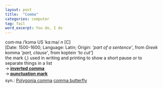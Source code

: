 ```yaml
---
layout: post
title:  "Comma"
categories: computer
tag: fail
word_excerpt: You do, I do
---
```

<DIV style="MARGIN: 0px 0px 5px">com<B>·</B>ma /ˈkɔmə US ˈkɑːmə/ <I>n</I> [C] <BR>[Date: 1500-1600; Language: Latin; Origin: <I>'part of a sentence'</I>, from <I>Greek</I> komma <I>'part, clause'</I>, from koptein <I>'to cut'</I>]<BR>the mark (,) used in writing and printing to show a short pause or to separate things in a list<BR>→<B> <A href="{{ site.baseurl }}/inverted%20comma"><U>inverted comma</U></A></B><BR>→<B> <A href="{{ site.baseurl }}/punctuation%20mark"><U>punctuation mark</U></A></B></DIV>
<DIV style="MARGIN: 0px 0px 5px">
<DIV style="MARGIN: 4px 0px">syn.: <A href="{{ site.baseurl }}/Polygonia%20comma"><U>Polygonia comma</U></A> <A href="{{ site.baseurl }}/comma%20butterfly"><U>comma butterfly</U></A></DIV></DIV>
